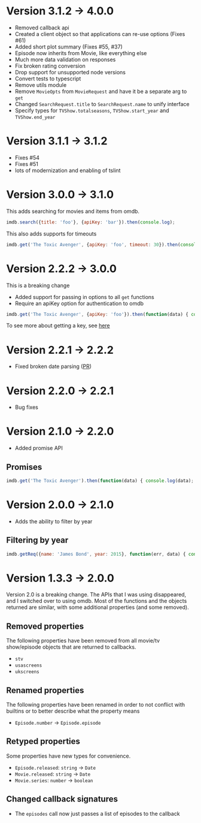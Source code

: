 # Version 3.1.2 -> 4.0.0

* Removed callback api
* Created a client object so that applications can re-use options (Fixes #61)
* Added short plot summary (Fixes #55, #37)
* Episode now inherits from Movie, like everything else
* Much more data validation on responses
* Fix broken rating conversion
* Drop support for unsupported node versions
* Convert tests to typescript
* Remove utils module
* Remove `MovieOpts` from `MovieRequest` and have it be a separate arg to `get`
* Changed `SearchRequest.title` to `SearchRequest.name` to unify interface
* Specify types for `TVShow.totalseasons`, `TVShow.start_year` and `TVShow.end_year`

# Version 3.1.1 -> 3.1.2

* Fixes #54
* Fixes #51
* lots of modernization and enabling of tslint

# Version 3.0.0 -> 3.1.0

This adds searching for movies and items from omdb.

```js
imdb.search({title: 'foo'}, {apiKey: 'bar'}).then(console.log);
```

This also adds supports for timeouts

```js
imdb.get('The Toxic Avenger', {apiKey: 'foo', timeout: 30}).then(console.log);
```

# Version 2.2.2 -> 3.0.0

This is a breaking change

* Added support for passing in options to all `get` functions
* Require an apiKey option for authentication to omdb

```js
imdb.get('The Toxic Avenger', {apiKey: 'foo'}).then(function(data) { console.log(data); });
```

To see more about getting a key, see [here](https://www.patreon.com/posts/api-is-going-10743518)

# Version 2.2.1 -> 2.2.2

* Fixed broken date parsing ([PR](https://github.com/worr/node-imdb-api/pull/41))

# Version 2.2.0 -> 2.2.1

* Bug fixes

# Version 2.1.0 -> 2.2.0

* Added promise API

## Promises

```js
imdb.get('The Toxic Avenger').then(function(data) { console.log(data); });
```

# Version 2.0.0 -> 2.1.0

* Adds the ability to filter by year

## Filtering by year

```js
imdb.getReq({name: 'James Bond', year: 2015}, function(err, data) { console.log(data) });
```

# Version 1.3.3 -> 2.0.0

Version 2.0 is a breaking change. The APIs that I was using disappeared, and I
switched over to using omdb. Most of the functions and the objects returned
are similar, with some additional properties (and some removed).

## Removed properties

The following properties have been removed from all movie/tv show/episode
objects that are returned to callbacks.

* `stv`
* `usascreens`
* `ukscreens`

## Renamed properties

The following properties have been renamed in order to not conflict with
builtins or to better describe what the property means

* `Episode.number` -> `Episode.episode`

## Retyped properties

Some properties have new types for convenience.

* `Episode.released`: `string` -> `Date`
* `Movie.released`: `string` -> `Date`
* `Movie.series`: `number` -> `boolean`

## Changed callback signatures

* The `episodes` call now just passes a list of episodes to the callback
